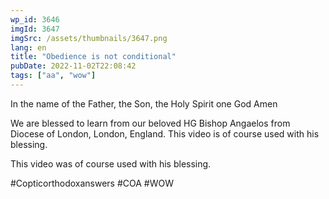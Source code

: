 ```yaml
---
wp_id: 3646
imgId: 3647
imgSrc: /assets/thumbnails/3647.png
lang: en
title: "Obedience is not conditional"
pubDate: 2022-11-02T22:08:42
tags: ["aa", "wow"]
---
```

<!-- page: 6 -->

<p>In the name of the Father, the Son, the Holy Spirit one God Amen </p>
<p>We are blessed to learn from our beloved HG Bishop Angaelos from Diocese of London, London, England. This video is of course used with his blessing.</p>
<p>This video was of course used with his blessing. </p>
<p>#Copticorthodoxanswers #COA #WOW</p>
